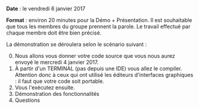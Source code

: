 **Date** : le vendredi 6 janvier 2017

**Format** : environ 20 minutes pour la Démo + Présentation. Il est souhaitable que tous les membres du groupe prennent la parole. Le travail effectué par chaque membre doit être bien précisé.

La démonstration se déroulera selon le scénario suivant :

0. Nous allons vous donner votre code source que vous nous aurez envoyé le mercredi 4 janvier 2017.
1. À partir d'un TERMINAL (pas depuis une IDE) vous allez le compiler. Attention donc à ceux qui ont utilisé les éditeurs d'interfaces graphiques : il faut que votre code soit portable.
2. Vous l'exécutez ensuite.
3. Démonstration des fonctionnalités
4. Questions 
